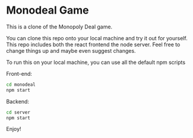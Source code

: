 # Monodeal Game

This is a clone of the Monopoly Deal game.

You can clone this repo onto your local machine and try it out for yourself. This repo includes both the react frontend the node server. Feel free to change things up and maybe even suggest changes.

To run this on your local machine, you can use all the default npm scripts

Front-end:
```bash
cd monodeal
npm start
```

Backend:
```bash
cd server
npm start
```

Enjoy!